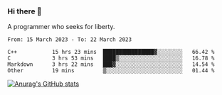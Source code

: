 ### Hi there 👋

<!--
**shejialuo/shejialuo** is a ✨ _special_ ✨ repository because its `README.md` (this file) appears on your GitHub profile.

Here are some ideas to get you started:

- 🔭 I’m currently working on ...
- 🌱 I’m currently learning ...
- 👯 I’m looking to collaborate on ...
- 🤔 I’m looking for help with ...
- 💬 Ask me about ...
- 📫 How to reach me: ...
- 😄 Pronouns: ...
- ⚡ Fun fact: ...
-->

A programmer who seeks for liberty.

<!--START_SECTION:waka-->

```text
From: 15 March 2023 - To: 22 March 2023

C++           15 hrs 23 mins  ████████████████▓░░░░░░░░   66.42 %
C             3 hrs 53 mins   ████▒░░░░░░░░░░░░░░░░░░░░   16.78 %
Markdown      3 hrs 22 mins   ███▓░░░░░░░░░░░░░░░░░░░░░   14.54 %
Other         19 mins         ▒░░░░░░░░░░░░░░░░░░░░░░░░   01.44 %
```

<!--END_SECTION:waka-->

[![Anurag's GitHub stats](https://github-readme-stats.vercel.app/api?username=shejialuo&show_icons=true&theme=dracula)](https://github.com/anuraghazra/github-readme-stats)
